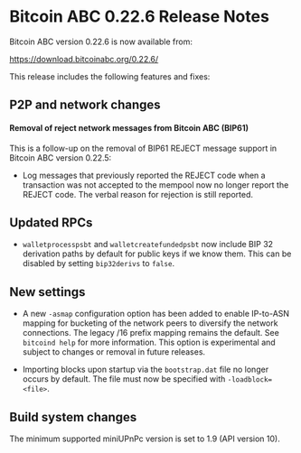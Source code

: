 # Bitcoin ABC 0.22.6 Release Notes

Bitcoin ABC version 0.22.6 is now available from:

  <https://download.bitcoinabc.org/0.22.6/>

This release includes the following features and fixes:

P2P and network changes
-----------------------

#### Removal of reject network messages from Bitcoin ABC (BIP61)

This is a follow-up on the removal of BIP61 REJECT message support in
Bitcoin ABC version 0.22.5:

* Log messages that previously reported the REJECT code when a transaction was
  not accepted to the mempool now no longer report the REJECT code. The verbal
  reason for rejection is still reported.

Updated RPCs
------------

- `walletprocesspsbt` and `walletcreatefundedpsbt` now include BIP 32
  derivation paths by default for public keys if we know them. This can be
  disabled by setting `bip32derivs` to `false`.

New settings
------------

- A new `-asmap` configuration option has been added to enable IP-to-ASN mapping
  for bucketing of the network peers to diversify the network connections. The
  legacy /16 prefix mapping remains the default. See `bitcoind help` for more
  information. This option is experimental and subject to changes or removal in
  future releases.

- Importing blocks upon startup via the `bootstrap.dat` file no longer occurs
  by default. The file must now be specified with `-loadblock=<file>`.

Build system changes
--------------------

The minimum supported miniUPnPc version is set to 1.9 (API version 10).
